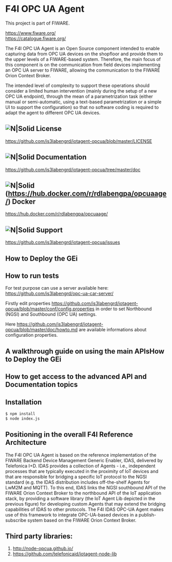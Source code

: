 # F4I OPC UA Agent
This project is part of FIWARE.

https://www.fiware.org/ <br/>
https://catalogue.fiware.org/
    
The F4I OPC UA Agent is an Open Source component intended to enable capturing data from OPC UA devices on the shopfloor and provide them to the upper levels of a FIWARE-based system. Therefore, the main focus of this component is on the communication from field devices implementing an OPC UA server to FIWARE, allowing the communication to the FIWARE Orion Context Broker.

The intended level of complexity to support these operations should consider a limited human intervention (mainly during the setup of a new OPC UA endpoint), through the mean of a parametrization task (either manual or semi-automatic, using a text-based parametrization or a simple UI to support the configuration) so that no software coding is required to adapt the agent to different OPC UA devices.

## ![N|Solid](https://img.shields.io/badge/license-AGPL-blue.svg) License
https://github.com/is3labengrd/iotagent-opcua/blob/master/LICENSE
## ![N|Solid](https://readthedocs.org/projects/opc-ua-connector/badge/?version=latest) Documentation
https://github.com/is3labengrd/iotagent-opcua/tree/master/doc

## ![N|Solid](https://img.shields.io/docker/pulls/rdlabengpa/opcuaage.svg)(https://hub.docker.com/r/rdlabengpa/opcuaage/) Docker
https://hub.docker.com/r/rdlabengpa/opcuaage/

## ![N|Solid](https://img.shields.io/badge/support-sof-yellowgreen.svg) Support
https://github.com/is3labengrd/iotagent-opcua/issues


## How to Deploy the GEi

## How to run tests

For test purpose can use a server available here:<br/>
https://github.com/is3labengrd/opc-ua-car-server/

Firstly edit properties https://github.com/is3labengrd/iotagent-opcua/blob/master/conf/config.properties in order to set Northbound (NGSI) and Southbound (OPC UA) settings.

Here https://github.com/is3labengrd/iotagent-opcua/blob/master/doc/howto.md are available informations about configuration properties.

## A walkthrough guide on using the main APIsHow to Deploy the GEi

## How to get access to the advanced API and Documentation topics

## Installation 
```sh
$ npm install
$ node index.js
```

## Positioning in the overall F4I Reference Architecture
The F4I OPC UA Agent is based on the reference implementation of the FIWARE Backend Device Management Generic Enabler, IDAS, delivered by Telefonica I+D.
IDAS provides a collection of Agents - i.e., independent processes that are typically executed in the proximity of IoT devices and that are responsible for bridging a specific IoT protocol to the NGSI standard (e.g. the IDAS distribution includes off-the-shelf Agents for LwM2M and MQTT). To this end, IDAS links the NGSI southbound API of the FIWARE Orion Context Broker to the northbound API of the IoT application stack, by providing a software library (the IoT Agent Lib depicted in the previous figure) for developing custom Agents that may extend the bridging capabilities of IDAS to other protocols. The F4I IDAS OPC-UA Agent makes use of this framework to integrate OPC-UA-based devices in a publish-subscribe system based on the FIWARE Orion Context Broker.

## Third party libraries:
1. http://node-opcua.github.io/
2. https://github.com/telefonicaid/iotagent-node-lib
